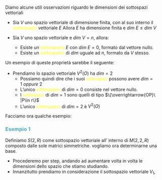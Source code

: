Diamo alcune utili osservazioni riguardo le dimensioni dei sottospazi vettoriali

- Sia $V$ uno spazio vettoriale di dimensione finita, con al suo interno il <font color="#ffff00">sottospazio</font> vettoriale $E$ 
  Allora $E$ ha dimensione finita e $dim \ E\leq dim \ V$

- Sia $V$ uno spazio vettoriale e $dim \ V=n$, allora:
  - Esiste un <font color="#ffff00">sottospazio</font> $E$ con $dim \ E=0$, formato dal vettore nullo.
  - Esiste un <font color="#ffff00">sottospazio</font> di $dim$ uguale ad $n$, formato da $V$ stesso.

Un esempio di queste proprietà sarebbe il seguente:

- Prendiamo lo spazio vettoriale $V^2(O)$ ha $dim=2$
  - Possiamo quindi dire che i suoi <font color="#ffff00">sottospazi</font> possono avere $dim=1 \ oppure\ 2$
  - L’unico <font color="#ffff00">sottospazio</font> di $dim=0$ consiste nel vettore nullo.
  - I <font color="#ffff00">sottospazi</font> di $dim=1$ sono quelli di tipo $\{\overrightarrow{OP}\ |P\in r\}$
  - L’unico <font color="#ffff00">sottospazio</font> di $dim=2$ è $V^2(O)$

Facciamo ora qualche esempio:

### <font color="#4bacc6">Esempio 1</font>

Definiamo $S(2,R)$ come sottospazio vettoriale all’ interno di $M(2,2,R)$ composto dalle sole matrici simmetriche. vogliamo ora determinarne una base.

- Procederemo per step, andando ad aumentare volta in volta le dimensioni dello spazio che stiamo studiando.
- Innanzitutto prendiamo in considerazione il sottospazio vettoriale $V_{1},$
